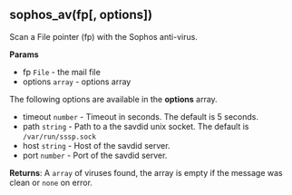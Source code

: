 ## sophos_av(fp[, options])

Scan a File pointer (fp) with the Sophos anti-virus.

**Params**

- fp `File` - the mail file
- options `array` - options array

The following options are available in the **options** array.

- timeout `number` - Timeout in seconds. The default is 5 seconds.
- path `string` - Path to a the savdid unix socket. The default is `/var/run/sssp.sock`
- host `string` - Host of the savdid server.
- port `number` - Port of the savdid server.

**Returns**: A `array` of viruses found, the array is empty if the message was clean or `none` on error.
